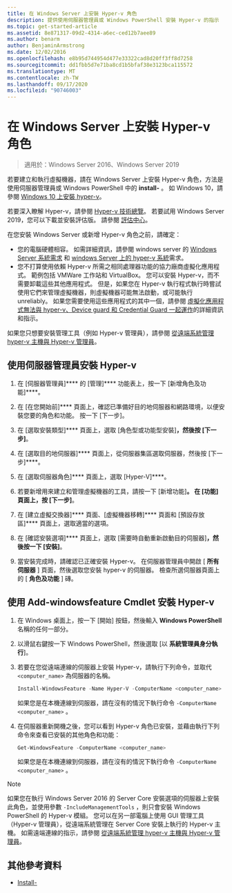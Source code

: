 ```yaml
---
title: 在 Windows Server 上安裝 Hyper-v 角色
description: 提供使用伺服器管理員或 Windows PowerShell 安裝 Hyper-v 的指示
ms.topic: get-started-article
ms.assetid: 8e871317-09d2-4314-a6ec-ced12b7aee89
ms.author: benarm
author: BenjaminArmstrong
ms.date: 12/02/2016
ms.openlocfilehash: e8b95d744954d477e33322cad8d20ff3ff8d7258
ms.sourcegitcommit: dd1fbb5d7e71ba8cd1b5bfaf38e3123bca115572
ms.translationtype: MT
ms.contentlocale: zh-TW
ms.lasthandoff: 09/17/2020
ms.locfileid: "90746003"
---
```

# <a name="install-the-hyper-v-role-on-windows-server"></a>在 Windows Server 上安裝 Hyper-v 角色

>適用於：Windows Server 2016、Windows Server 2019

若要建立和執行虛擬機器，請在 Windows Server 上安裝 Hyper-v 角色，方法是使用伺服器管理員或 Windows PowerShell 中的 **install-** 。
如 Windows 10，請參閱 [Windows 10 上安裝 hyper-v](/virtualization/hyper-v-on-windows/quick-start/enable-hyper-v)。

若要深入瞭解 Hyper-v，請參閱 [Hyper-v 技術總覽](../Hyper-V-Technology-Overview.md)。 若要試用 Windows Server 2019，您可以下載並安裝評估版。 請參閱 [評估中心](https://www.microsoft.com/evalcenter/evaluate-windows-server-2019)。

在您安裝 Windows Server 或新增 Hyper-v 角色之前，請確定：
- 您的電腦硬體相容。 如需詳細資訊，請參閱 windows server 的 [Windows Server 系統需求](../../../get-started/System-Requirements.md) 和 [windows Server 上的 hyper-v 系統](../System-requirements-for-Hyper-V-on-Windows.md)需求。
- 您不打算使用依賴 Hyper-v 所需之相同處理器功能的協力廠商虛擬化應用程式。 範例包括 VMWare 工作站和 VirtualBox。 您可以安裝 Hyper-v，而不需要卸載這些其他應用程式。 但是，如果您在 Hyper-v 執行程式執行時嘗試使用它們來管理虛擬機器，則虛擬機器可能無法啟動，或可能執行 unreliably。 如果您需要使用這些應用程式的其中一個，請參閱 [虛擬化應用程式無法與 hyper-v、Device guard 和 Credential Guard 一起運作](https://support.microsoft.com/help/3204980/virtualization-applications-do-not-work-together-with-hyper-v-device-g)的詳細資訊和指示。

如果您只想要安裝管理工具（例如 Hyper-v 管理員），請參閱 [從遠端系統管理 hyper-v 主機與 Hyper-v 管理員](../Manage/Remotely-manage-Hyper-V-hosts.md)。

## <a name="install-hyper-v-by-using-server-manager"></a>使用伺服器管理員安裝 Hyper-v

1. 在 [伺服器管理員]**** 的 [管理]**** 功能表上，按一下 [新增角色及功能]****。

2. 在 [在您開始前]**** 頁面上，確認已準備好目的地伺服器和網路環境，以便安裝您要的角色和功能。 按一下 [下一步]。

3. 在 [選取安裝類型]**** 頁面上，選取 [角色型或功能型安裝]****，然後按 [下一步]****。

4. 在 [選取目的地伺服器]**** 頁面上，從伺服器集區選取伺服器，然後按 [下一步]****。

5. 在 [選取伺服器角色]**** 頁面上，選取 [Hyper-V]****。

6. 若要新增用來建立和管理虛擬機器的工具，請按一下 [新增功能]****。 在 [功能] 頁面上，按 [下一步]****。

7. 在 [建立虛擬交換器]**** 頁面、[虛擬機器移轉]**** 頁面和 [預設存放區]**** 頁面上，選取適當的選項。

8. 在 [確認安裝選項]**** 頁面上，選取 [需要時自動重新啟動目的伺服器]****，然後按一下 [安裝]****。

9. 當安裝完成時，請確認已正確安裝 Hyper-v。 在伺服器管理員中開啟 [ **所有伺服器** ] 頁面，然後選取您安裝 hyper-v 的伺服器。 檢查所選伺服器頁面上的 [ **角色及功能** ] 磚。

## <a name="install-hyper-v-by-using-the-install-windowsfeature-cmdlet"></a>使用 Add-windowsfeature Cmdlet 安裝 Hyper-v

1. 在 Windows 桌面上，按一下 [開始] 按鈕，然後輸入 **Windows PowerShell** 名稱的任何一部分。

2. 以滑鼠右鍵按一下 Windows PowerShell，然後選取 [以 **系統管理員身分執行**]。

3. 若要在您從遠端連線的伺服器上安裝 Hyper-v，請執行下列命令，並取代 `<computer_name>` 為伺服器的名稱。

    ```powershell
    Install-WindowsFeature -Name Hyper-V -ComputerName <computer_name> -IncludeManagementTools -Restart
    ```

    如果您是在本機連線到伺服器，請在沒有的情況下執行命令 `-ComputerName <computer_name>` 。

4. 在伺服器重新開機之後，您可以看到 Hyper-v 角色已安裝，並藉由執行下列命令來查看已安裝的其他角色和功能：

    ```powershell
    Get-WindowsFeature -ComputerName <computer_name>
    ```

    如果您是在本機連線到伺服器，請在沒有的情況下執行命令 `-ComputerName <computer_name>` 。

> [!NOTE]
> 如果您在執行 Windows Server 2016 的 Server Core 安裝選項的伺服器上安裝此角色，並使用參數 `-IncludeManagementTools` ，則只會安裝 Windows PowerShell 的 Hyper-v 模組。 您可以在另一部電腦上使用 GUI 管理工具（Hyper-v 管理員），從遠端系統管理在 Server Core 安裝上執行的 Hyper-v 主機。 如需遠端連線的指示，請參閱 [從遠端系統管理 hyper-v 主機與 Hyper-v 管理員](../Manage/Remotely-manage-Hyper-V-hosts.md)。

## <a name="additional-references"></a>其他參考資料

- [Install-](/powershell/module/Microsoft.Windows.ServerManager.Migration/Install-WindowsFeature)